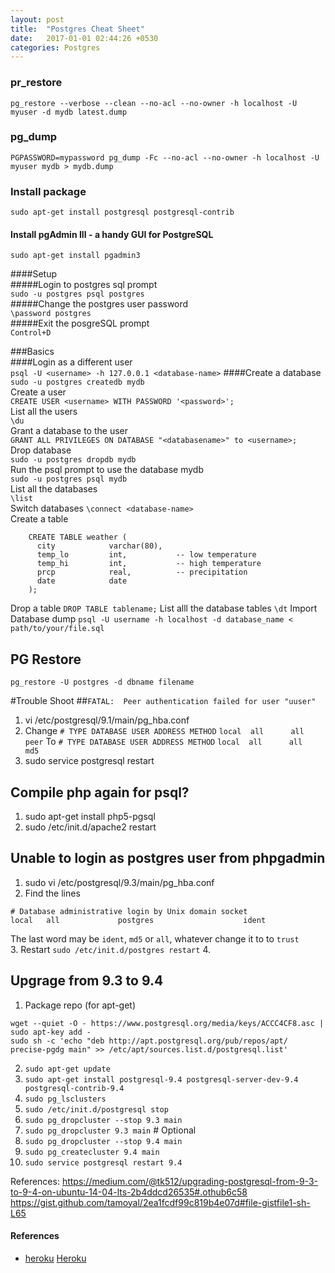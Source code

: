 ```yaml
---
layout: post
title:  "Postgres Cheat Sheet"
date:   2017-01-01 02:44:26 +0530
categories: Postgres
---
```


### pr_restore
`pg_restore --verbose --clean --no-acl --no-owner -h localhost -U myuser -d mydb latest.dump`

### pg_dump
`PGPASSWORD=mypassword pg_dump -Fc --no-acl --no-owner -h localhost -U myuser mydb > mydb.dump`

### Install package      
`sudo apt-get install postgresql postgresql-contrib`

#### Install pgAdmin III - a handy GUI for PostgreSQL         
`sudo apt-get install pgadmin3`
  
####Setup            
#####Login to postgres sql prompt          
`sudo -u postgres psql postgres`         
#####Change the postgres user password          
`\password postgres`         
#####Exit the posgreSQL prompt     
`Control+D`          
    
###Basics     
####Login as a different user               
`psql -U <username> -h 127.0.0.1 <database-name>` 
####Create a database         
`sudo -u postgres createdb mydb`          
Create a user         
`CREATE USER <username> WITH PASSWORD '<password>';`        
List all the users         
`\du`       
Grant a database to the user       
`GRANT ALL PRIVILEGES ON DATABASE "<databasename>" to <username>;`       
Drop database     
`sudo -u postgres dropdb mydb`        
Run the psql prompt to use the database mydb       
`sudo -u postgres psql mydb`      
List all the databases      
`\list`        
Switch databases
`\connect <database-name>`           
Create a table           
```
    CREATE TABLE weather (          
      city            varchar(80),        
      temp_lo         int,           -- low temperature
      temp_hi         int,           -- high temperature
      prcp            real,          -- precipitation
      date            date
    );
  ```
Drop a table
`DROP TABLE tablename;`
List alll the database tables
`\dt`
Import Database dump
`psql -U username -h localhost -d database_name < path/to/your/file.sql`
     
## PG Restore
`pg_restore -U postgres -d dbname filename`
    
#Trouble Shoot
##`FATAL:  Peer authentication failed for user "uuser"`
1. vi /etc/postgresql/9.1/main/pg_hba.conf
2. Change
   `# TYPE DATABASE USER ADDRESS METHOD`
   `local  all      all          peer`
   To
   `# TYPE DATABASE USER ADDRESS METHOD`
   `local  all      all          md5`
3. sudo service postgresql restart

## Compile php again for psql?
1. sudo apt-get install php5-pgsql
2. sudo /etc/init.d/apache2 restart

## Unable to login as postgres user from phpgadmin
1. sudo vi /etc/postgresql/9.3/main/pg_hba.conf
2. Find the lines
```
# Database administrative login by Unix domain socket
local   all             postgres                    ident
```
The last word may be `ident`, `md5` or `all`, whatever change it to to `trust`          
3. Restart `sudo /etc/init.d/postgres restart`
4. 

## Upgrage from 9.3 to 9.4

1. Package repo (for apt-get)
```   
wget --quiet -O - https://www.postgresql.org/media/keys/ACCC4CF8.asc | sudo apt-key add -
sudo sh -c 'echo "deb http://apt.postgresql.org/pub/repos/apt/ precise-pgdg main" >> /etc/apt/sources.list.d/postgresql.list'
```

2. `sudo apt-get update`
3. `sudo apt-get install postgresql-9.4 postgresql-server-dev-9.4 postgresql-contrib-9.4`
4. `sudo pg_lsclusters`
5. `sudo /etc/init.d/postgresql stop`
6. `sudo pg_dropcluster --stop 9.3 main`
7. `sudo pg_dropcluster 9.3 main` # Optional
8. `sudo pg_dropcluster --stop 9.4 main`
9. `sudo pg_createcluster 9.4 main`
10. `sudo service postgresql restart 9.4`
           
References: https://medium.com/@tk512/upgrading-postgresql-from-9-3-to-9-4-on-ubuntu-14-04-lts-2b4ddcd26535#.othub6c58
            https://gist.github.com/tamoyal/2ea1fcdf99c819b4e07d#file-gistfile1-sh-L65

#### References
* [heroku] [Heroku]

[heroku]: https://devcenter.heroku.com/articles/heroku-postgres-import-export
